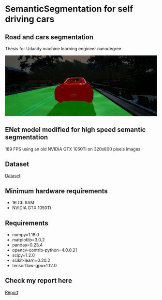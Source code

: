 # SemanticSegmentation for self driving cars
## Road and cars segmentation
Thesis for Udacity machine learning engineer nanodegree

![Prediction](images/Enet_prediction.png)

## ENet model modified for high speed semantic segmentation
189 FPS using an old NVIDIA GTX 1050Ti on 320x800 pixels images

## Dataset
[Dataset](https://www.kaggle.com/kumaresanmanickavelu/lyft-udacity-challenge/home)

## Minimum hardware requirements
  - 16 Gb RAM
  - NVIDIA GTX 1050Ti

## Requirements
  - numpy=1.16.0
  - matplotlib=3.0.2
  - pandas=0.23.4
  - opencv-contrib-python=4.0.0.21
  - scipy=1.2.0
  - scikit-learn=0.20.2
  - tensorflow-gpu=1.12.0

## Check my report here
[Report](Report.pdf)
